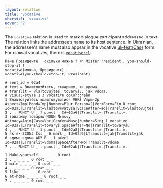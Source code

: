 ```yaml
---
layout: relation
title: 'vocative'
shortdef: 'vocative'
udver: '2'
---
```


The `vocative` relation is used to mark dialogue participant addressed in text.
The relation links the addressee’s name to its host sentence.
In Ukrainian, the addressee's name must also appear in the vocative [uk-feat/Case]() form. For clausal vocatives, there is [`vocative:cl`](vocative-cl).

~~~ sdparse
Пане Президенте , скільки можна ? \n Mister President , you-should-stop-it !
vocative(можна, Президенте)
vocative(you-should-stop-it, President)
~~~

~~~ conllu
# sent_id = 02a4
# text = Влаштовуйтесь, товаришу, як вдома.
# translit = Vlaštovujteś, tovaryšu, jak vdoma.
# visual-style 1 3 vocative color:green
1 Влаштовуйтесь влаштовуватися VERB Vmpm-2p Aspect=Imp|Mood=Imp|Number=Plur|Person=2|VerbForm=Fin 0 root _ Id=02a5|LTranslit=vlaštovuvatyśа|SpaceAfter=No|Translit=Vlaštovujteś
2 , , PUNCT U _ 3 punct _ Id=02a6|LTranslit=,|Translit=,
3 товаришу товариш NOUN Ncmsvy Animacy=Anim|Case=Voc|Gender=Masc|Number=Sing 1 vocative _ Id=02a7|LTranslit=tovaryš|SpaceAfter=No|Translit=tovaryšu
4 , , PUNCT U _ 3 punct _ Id=02a8|LTranslit=,|Translit=,
5 як як SCONJ Css _ 6 mark _ Id=02a9|LTranslit=jak|Translit=jak
6 вдома вдома ADV R _ 1 advcl _ Id=02aa|LTranslit=vdoma|SpaceAfter=No|Translit=vdoma
7 . . PUNCT U _ 1 punct _ Id=02ab|LTranslit=.|Translit=.

1 Make-yourself _ _ _ _ 0 root _ _
2 , _ _ _ _ 0 root _ _
3 mate _ _ _ _ 0 root _ _
4 , _ _ _ _ 0 root _ _
5 like _ _ _ _ 0 root _ _
6 at-home _ _ _ _ 0 root _ _
7 . _ _ _ _ 0 root _ _
~~~
